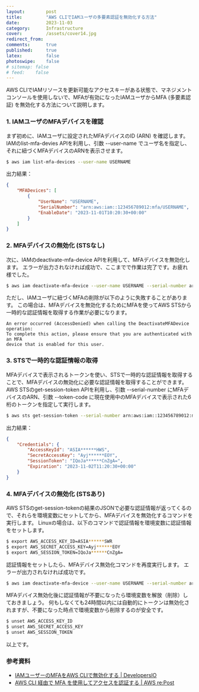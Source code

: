 ```yaml
---
layout:        post
title:         "AWS CLIでIAMユーザの多要素認証を無効化する方法"
date:          2023-11-03
category:      Infrastructure
cover:         /assets/cover14.jpg
redirect_from:
comments:      true
published:     true
latex:         false
photoswipe:    false
# sitemap: false
# feed:    false
---
```


AWS CLIでIAMリソースを更新可能なアクセスキーがある状態で、マネジメントコンソールを使用しないで、MFAが有効になったIAMユーザからMFA (多要素認証) を無効化する方法について説明します。


### 1. IAMユーザのMFAデバイスを確認

まず初めに、IAMユーザに設定されたMFAデバイスのID (ARN) を確認します。
IAMのlist-mfa-devies APIを利用し、引数 --user-name でユーザ名を指定し、それに紐づくMFAデバイスのARNを表示させます。

```bash
$ aws iam list-mfa-devices --user-name USERNAME
```

出力結果：

```json
{
    "MFADevices": [
        {
            "UserName": "USERNAME",
            "SerialNumber": "arn:aws:iam::123456789012:mfa/USERNAME",
            "EnableDate": "2023-11-01T10:20:30+00:00"
        }
    ]
}
```

### 2. MFAデバイスの無効化 (STSなし)

次に、IAMのdeactivate-mfa-device APIを利用して、MFAデバイスを無効化します。
エラーが出力されなければ成功で、ここまでで作業は完了です。お疲れ様でした。

```bash
$ aws iam deactivate-mfa-device --user-name USERNAME --serial-number arn:aws:iam::123456789012:mfa/USERNAME
```

ただし、IAMユーザに紐づくMFAの削除が以下のように失敗することがあります。
この場合は、MFAデバイスを無効化するためにMFAを使ってAWS STSから一時的な認証情報を取得する作業が必要になります。

```console
An error occurred (AccessDenied) when calling the DeactivateMFADevice operation:
To complete this action, please ensure that you are authenticated with an MFA 
device that is enabled for this user.
```

### 3. STSで一時的な認証情報の取得

MFAデバイスで表示されるトークンを使い、STSで一時的な認証情報を取得することで、MFAデバイスの無効化に必要な認証情報を取得することができます。
AWS STSのget-session-token APIを利用し、引数 --serial-number にMFAデバイスのARN、引数 --token-code に現在使用中のMFAデバイスで表示された6桁のトークンを指定して実行します。

```bash
$ aws sts get-session-token --serial-number arn:aws:iam::123456789012:mfa/USERNAME --token-code 123456
```

出力結果：

```json
{
    "Credentials": {
        "AccessKeyId": "ASIA******HWS",
        "SecretAccessKey": "Ayj******EOY",
        "SessionToken": "IQoJa******CnZgA=",
        "Expiration": "2023-11-02T11:20:30+00:00"
    }
}
```

### 4. MFAデバイスの無効化 (STSあり)

AWS STSのget-session-tokenの結果のJSONで必要な認証情報が返ってくるので、それらを環境変数にセットしてから、MFAデバイスを無効化するコマンドを実行します。
Linuxの場合は、以下のコマンドで認証情報を環境変数に認証情報をセットします。

```bash
$ export AWS_ACCESS_KEY_ID=ASIA******SWR
$ export AWS_SECRET_ACCESS_KEY=Ayj******EOY
$ export AWS_SESSION_TOKEN=IQoJa******CnZgA=
```

認証情報をセットしたら、MFAデバイス無効化コマンドを再度実行します。
エラーが出力されなければ成功です。

```bash
$ aws iam deactivate-mfa-device --user-name USERNAME --serial-number arn:aws:iam::123456789012:mfa/USERNAME
```

MFAデバイス無効化後に認証情報が不要になったら環境変数を解放（削除）しておきましょう。
何もしなくても24時間以内には自動的にトークンは無効化されますが、不要になった時点で環境変数から削除するのが安全です。

```bash
$ unset AWS_ACCESS_KEY_ID
$ unset AWS_SECRET_ACCESS_KEY
$ unset AWS_SESSION_TOKEN
```

以上です。


### 参考資料

- [IAMユーザーのMFAをAWS CLIで無効化する \| DevelopersIO](https://dev.classmethod.jp/articles/disable-iam-user-mfa-with-aws-cli/)
- [AWS CLI 経由で MFA を使用してアクセスを認証する \| AWS re:Post](https://repost.aws/ja/knowledge-center/authenticate-mfa-cli)
